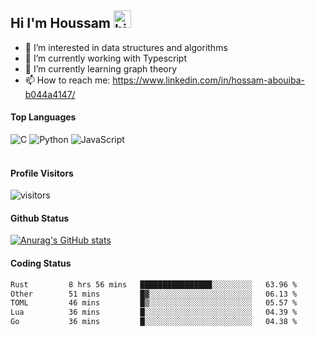 ## Hi I'm Houssam <img src="https://user-images.githubusercontent.com/1303154/88677602-1635ba80-d120-11ea-84d8-d263ba5fc3c0.gif" width="28px" alt="hi">

- 👀 I’m interested in data structures and algorithms
- 🔭 I’m currently working with Typescript
- 🌱 I’m currently learning graph theory
- 📫 How to reach me: https://www.linkedin.com/in/hossam-abouiba-b044a4147/

#### Top Languages

![C](https://img.shields.io/badge/c-%2300599C.svg?style=for-the-badge&logo=c&logoColor=white)
![Python](https://img.shields.io/badge/python-%2314354C.svg?style=for-the-badge&logo=python&logoColor=white)
![JavaScript](https://img.shields.io/badge/javascript-%23323330.svg?style=for-the-badge&logo=javascript&logoColor=%23F7DF1E)
<br />
<br />
#### Profile Visitors
![visitors](https://visitor-badge.glitch.me/badge?page_id=project-HOSSAM.project-HOSSAM)

#### Github Status
[![Anurag's GitHub stats](https://github-readme-stats.vercel.app/api?username=0xPride&theme=tokyonight)](https://github.com/anuraghazra/github-readme-stats)

#### Coding Status
<!--START_SECTION:waka-->

```txt
Rust         8 hrs 56 mins   ████████████████░░░░░░░░░   63.96 %
Other        51 mins         █▓░░░░░░░░░░░░░░░░░░░░░░░   06.13 %
TOML         46 mins         █▒░░░░░░░░░░░░░░░░░░░░░░░   05.57 %
Lua          36 mins         █░░░░░░░░░░░░░░░░░░░░░░░░   04.39 %
Go           36 mins         █░░░░░░░░░░░░░░░░░░░░░░░░   04.38 %
```

<!--END_SECTION:waka-->

